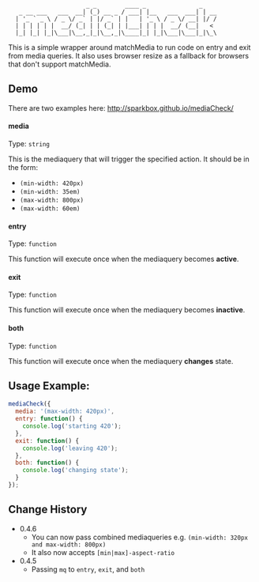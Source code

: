 
```
                      _ _        ____ _               _
   _ __ ___   ___  __| (_) __ _ / ___| |__   ___  ___| | __
  | '_ ` _ \ / _ \/ _` | |/ _` | |   | '_ \ / _ \/ __| |/ /
  | | | | | |  __/ (_| | | (_| | |___| | | |  __/ (__|   <
  |_| |_| |_|\___|\__,_|_|\__,_|\____|_| |_|\___|\___|_|\_\
```

This is a simple wrapper around matchMedia to run code on entry and exit from media queries. It also uses browser resize as a fallback for browsers that don't support matchMedia.


## Demo
There are two examples here: http://sparkbox.github.io/mediaCheck/


#### media
Type: `string`

This is the mediaquery that will trigger the specified action. It should be in the form:

 * `(min-width: 420px)`
 * `(min-width: 35em)`
 * `(max-width: 800px)`
 * `(max-width: 60em)`

#### entry
Type: `function`

This function will execute once when the mediaquery becomes **active**.

#### exit
Type: `function`

This function will execute once when the mediaquery becomes **inactive**.

#### both
Type: `function`

This function will execute once when the mediaquery **changes** state.


## Usage Example:

```javascript
mediaCheck({
  media: '(max-width: 420px)',
  entry: function() {
    console.log('starting 420');
  },
  exit: function() {
    console.log('leaving 420');
  },
  both: function() {
    console.log('changing state');
  }
});
```

## Change History
 - 0.4.6
   - You can now pass combined mediaqueries e.g. `(min-width: 320px and max-width: 800px)`
   - It also now accepts `[min|max]-aspect-ratio`
 - 0.4.5
   - Passing `mq` to `entry`, `exit`, and `both`
